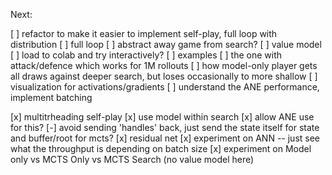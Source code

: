 Next:

[ ] refactor to make it easier to implement self-play, full loop with distribution
[ ] full loop 
[ ] abstract away game from search?
[ ] value model
[ ] load to colab and try interactively?
[ ] examples 
    [ ] the one with attack/defence which works for 1M rollouts 
    [ ] how model-only player gets all draws against deeper search, but loses occasionally to more shallow
[ ] visualization for activations/gradients
[ ] understand the ANE performance, implement batching

[x] multitrheading self-play
[x] use model within search
    [x] allow ANE use for this?
[-] avoid sending 'handles' back, just send the state itself for state and buffer/root for mcts?
[x] residual net
[x] experiment on ANN -- just see what the throughput is depending on batch size
[x] experiment on Model only vs MCTS Only vs MCTS Search (no value model here)